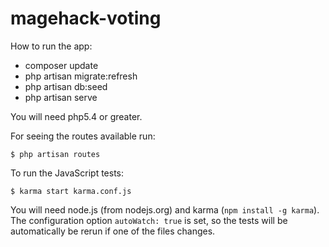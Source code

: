 magehack-voting
===============

How to run the app:
 
 - composer update
 - php artisan migrate:refresh
 - php artisan db:seed
 - php artisan serve
 
You will need php5.4 or greater.


For seeing the routes available run:
 
```
$ php artisan routes
```

To run the JavaScript tests:

```
$ karma start karma.conf.js
```

You will need node.js (from nodejs.org) and karma (`npm install -g karma`).  
The configuration option ```autoWatch: true``` is set, so the tests will be automatically be rerun if one of the files changes.  

